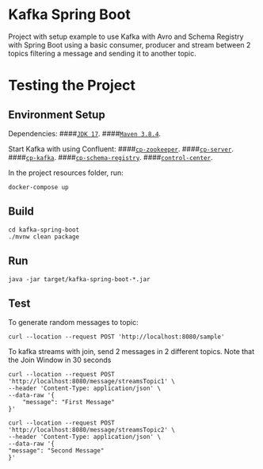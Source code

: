 # Kafka Spring Boot
Project with setup example to use Kafka with Avro and Schema Registry with Spring Boot using a basic consumer, producer 
and stream between 2 topics filtering a message and sending it to another topic.

# Testing the Project

## Environment Setup
Dependencies:
####[`JDK 17`](https://www.oracle.com/java/technologies/javase/jdk17-archive-downloads.html).
####[`Maven 3.8.4`](https://maven.apache.org/docs/3.8.4/release-notes.html).

Start Kafka with using Confluent:
####[`cp-zookeeper`](https://hub.docker.com/r/confluentinc/cp-zookeeper).
####[`cp-server`](https://hub.docker.com/r/confluentinc/cp-server).
####[`cp-kafka`](https://hub.docker.com/r/confluentinc/cp-kafka).
####[`cp-schema-registry`](https://hub.docker.com/r/confluentinc/cp-schema-registry).
####[`control-center`](https://hub.docker.com/r/confluentinc/cp-enterprise-control-center).

In the project resources folder, run:
```
docker-compose up
```

## Build
```
cd kafka-spring-boot
./mvnw clean package
```

## Run
```
java -jar target/kafka-spring-boot-*.jar
```

## Test
To generate random messages to topic:
```
curl --location --request POST 'http://localhost:8080/sample'
```
To kafka streams with join, send 2 messages in 2 different topics. Note that the Join Window in 30 seconds
```
curl --location --request POST 'http://localhost:8080/message/streamsTopic1' \
--header 'Content-Type: application/json' \
--data-raw '{
    "message": "First Message"
}'
```
```
curl --location --request POST 'http://localhost:8080/message/streamsTopic2' \
--header 'Content-Type: application/json' \
--data-raw '{
"message": "Second Message"
}'
```